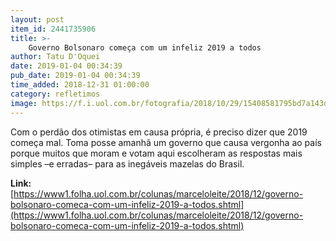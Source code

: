 ```yaml
---
layout: post
item_id: 2441735906
title: >-
    Governo Bolsonaro começa com um infeliz 2019 a todos
author: Tatu D'Oquei
date: 2019-01-04 00:34:39
pub_date: 2019-01-04 00:34:39
time_added: 2018-12-31 01:00:00
category: refletimos
image: https://f.i.uol.com.br/fotografia/2018/10/29/15408581795bd7a143dd505_1540858179_3x2_rt.jpg
---
```


Com o perdão dos otimistas em causa própria, é preciso dizer que 2019 começa mal. Toma posse amanhã um governo que causa vergonha ao país porque muitos que moram e votam aqui escolheram as respostas mais simples –e erradas– para as inegáveis mazelas do Brasil.

**Link:** [https://www1.folha.uol.com.br/colunas/marceloleite/2018/12/governo-bolsonaro-comeca-com-um-infeliz-2019-a-todos.shtml](https://www1.folha.uol.com.br/colunas/marceloleite/2018/12/governo-bolsonaro-comeca-com-um-infeliz-2019-a-todos.shtml)

